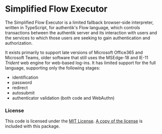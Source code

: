 # Simplified Flow Executor

The Simplified Flow Executor is a limited fallback browser-side interpreter, written in TypeScript,
for authentik's Flow language, which controls transactions between the authentik server and its
interaction with users and the services to which those users are seeking to gain authentication and
authorization.

It exists primarily to support late versions of Microsoft Office365 and Microsoft Teams, older
software that still uses the MSEdge-18 and IE-11 _Trident_ web engine for web-based log-ins. It has
limited support for the full language, supporting only the following stages:

-   identification
-   password
-   redirect
-   autosubmit
-   authenticator validation (both code and WebAuthn)

### License

This code is licensed under the [MIT License](https://www.tldrlegal.com/license/mit-license).
[A copy of the license](./LICENSE.txt) is included with this package.
